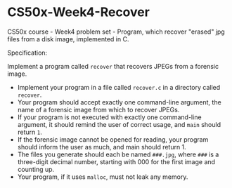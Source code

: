 # CS50x-Week4-Recover

CS50x course - Week4 problem set - Program, which recover "erased" jpg files from a disk image, implemented in C.

Specification:

Implement a program called `recover` that recovers JPEGs from a forensic image.

- Implement your program in a file called `recover.c` in a directory called `recover`.
- Your program should accept exactly one command-line argument, the name of a forensic image from which to recover JPEGs.
- If your program is not executed with exactly one command-line argument, it should remind the user of correct usage, and `main` should return `1`.
- If the forensic image cannot be opened for reading, your program should inform the user as much, and main should return 1.
- The files you generate should each be named `###.jpg`, where `###` is a three-digit decimal number, starting with 000 for the first image and counting up.
- Your program, if it uses `malloc`, must not leak any memory.
